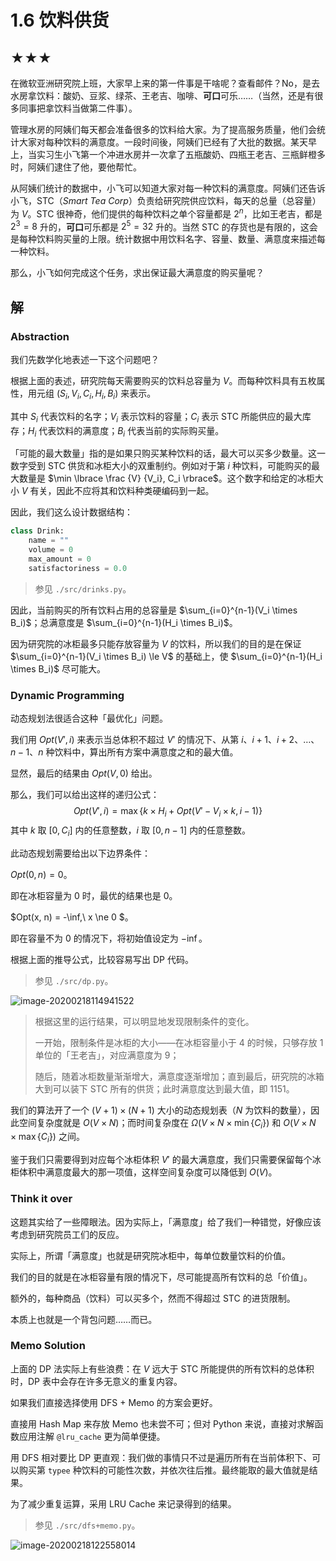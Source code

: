# 1.6 饮料供货

## ★★★

在微软亚洲研究院上班，大家早上来的第一件事是干啥呢？查看邮件？No，是去水房拿饮料：酸奶、豆浆、绿茶、王老吉、咖啡、**可口**可乐……（当然，还是有很多同事把拿饮料当做第二件事）。

管理水房的阿姨们每天都会准备很多的饮料给大家。为了提高服务质量，他们会统计大家对每种饮料的满意度。一段时间後，阿姨们已经有了大批的数据。某天早上，当实习生小飞第一个冲进水房并一次拿了五瓶酸奶、四瓶王老吉、三瓶鲜橙多时，阿姨们逮住了他，要他帮忙。

从阿姨们统计的数据中，小飞可以知道大家对每一种饮料的满意度。阿姨们还告诉小飞，STC（*Smart Tea Corp*）负责给研究院供应饮料，每天的总量（总容量）为 $V$。STC 很神奇，他们提供的每种饮料之单个容量都是 $2^n$，比如王老吉，都是 $2^3 = 8$ 升的，**可口**可乐都是 $2^5 = 32$ 升的。当然 STC 的存货也是有限的，这会是每种饮料购买量的上限。统计数据中用饮料名字、容量、数量、满意度来描述每一种饮料。

那么，小飞如何完成这个任务，求出保证最大满意度的购买量呢？

## 解

### Abstraction

我们先数学化地表述一下这个问题吧？

根据上面的表述，研究院每天需要购买的饮料总容量为 $V$。而每种饮料具有五枚属性，用元组 $(S_i, V_i, C_i, H_i, B_i)$ 来表示。

其中 $S_i$ 代表饮料的名字；$V_i$ 表示饮料的容量；$C_i$ 表示 STC 所能供应的最大库存；$H_i$ 代表饮料的满意度；$B_i$ 代表当前的实际购买量。

「可能的最大数量」指的是如果只购买某种饮料的话，最大可以买多少数量。这一数字受到 STC 供货和冰柜大小的双重制约。例如对于第 $i$ 种饮料，可能购买的最大数量是 $\min \lbrace \frac {V} {V_i}, C_i \rbrace$。这个数字和给定的冰柜大小 $V$ 有关，因此不应将其和饮料种类硬编码到一起。

因此，我们这么设计数据结构：

```python
class Drink:
    name = ""
    volume = 0
    max_amount = 0
    satisfactoriness = 0.0
```

> 参见 `./src/drinks.py`。

因此，当前购买的所有饮料占用的总容量是 $\sum_{i=0}^{n-1}(V_i \times B_i)$；总满意度是 $\sum_{i=0}^{n-1}(H_i \times B_i)$。

因为研究院的冰柜最多只能存放容量为 $V$ 的饮料，所以我们的目的是在保证 $\sum_{i=0}^{n-1}(V_i \times B_i) \le V$ 的基础上，使 $\sum_{i=0}^{n-1}(H_i \times B_i)$ 尽可能大。

### Dynamic Programming

动态规划法很适合这种「最优化」问题。

我们用 $Opt(V', i)$ 来表示当总体积不超过 $V'$ 的情况下、从第 $i$、$i + 1$、$i + 2$、…、$n - 1$、$n$ 种饮料中，算出所有方案中满意度之和的最大值。

显然，最后的结果由 $Opt(V, 0)$ 给出。

那么，我们可以给出这样的递归公式：
$$
Opt(V', i) = \max \lbrace k \times H_i + Opt(V' - V_i \times k, i - 1) \rbrace
$$
其中 $k$ 取 $[0, C_i]$ 内的任意整数，$i$ 取 $[0, n - 1]$ 内的任意整数。

此动态规划需要给出以下边界条件：

$Opt(0, n) = 0$。

即在冰柜容量为 $0$ 时，最优的结果也是 $0$。

$Opt(x, n) = -\inf,\ x \ne 0 $。

即在容量不为 0 的情况下，将初始值设定为 $-\inf$。

根据上面的推导公式，比较容易写出 DP 代码。

> 参见 `./src/dp.py`。

![image-20200218114941522](readme.assets/image-20200218114941522.png)

> 根据这里的运行结果，可以明显地发现限制条件的变化。
>
> 一开始，限制条件是冰柜的大小——在冰柜容量小于 4 的时候，只够存放 1 单位的「王老吉」，对应满意度为 9；
>
> 随后，随着冰柜数量渐渐增大，满意度逐渐增加；直到最后，研究院的冰箱大到可以装下 STC 所有的供货；此时满意度达到最大值，即 1151。

我们的算法开了一个 $(V + 1) \times (N + 1)$ 大小的动态规划表（$N$ 为饮料的数量），因此空间复杂度就是 $O(V \times N)$；而时间复杂度在 $\Omega (V \times N \times \min \lbrace C_i \rbrace)$ 和 $O(V \times N \times \max \lbrace C_i \rbrace)$ 之间。

鉴于我们只需要得到对应每个冰柜体积 $V'$ 的最大满意度，我们只需要保留每个冰柜体积中满意度最大的那一项值，这样空间复杂度可以降低到 $O(V)$。

### Think it over

这题其实给了一些障眼法。因为实际上，「满意度」给了我们一种错觉，好像应该考虑到研究院员工们的反应。

实际上，所谓「满意度」也就是研究院冰柜中，每单位数量饮料的价值。

我们的目的就是在冰柜容量有限的情况下，尽可能提高所有饮料的总「价值」。

额外的，每种商品（饮料）可以买多个，然而不得超过 STC 的进货限制。

本质上也就是一个背包问题……而已。

### Memo Solution

上面的 DP 法实际上有些浪费：在 $V$ 远大于 STC 所能提供的所有饮料的总体积时，DP 表中会存在许多无意义的重复内容。

如果我们直接选择使用 DFS + Memo 的方案会更好。

直接用 Hash Map 来存放 Memo 也未尝不可；但对 Python 来说，直接对求解函数应用注解 `@lru_cache` 更为简单便捷。

用 DFS 相对要比 DP 更直观：我们做的事情只不过是遍历所有在当前体积下、可以购买第 `typee` 种饮料的可能性次数，并依次往后推。最终能取的最大值就是结果。

为了减少重复运算，采用 LRU Cache 来记录得到的结果。

> 参见 `./src/dfs+memo.py`。

![image-20200218122558014](readme.assets/image-20200218122558014.png)

